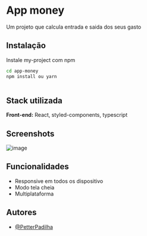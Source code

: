 
# App money

Um projeto que calcula entrada e saida dos seus gasto





## Instalação

Instale my-project com npm

```bash
cd app-money
npm install ou yarn 
  
```
    
## Stack utilizada

**Front-end:** React, styled-components, typescript




## Screenshots

![image](https://user-images.githubusercontent.com/72679046/215303448-6e8ce458-9190-4059-a403-a71cd04ecf38.png)





## Funcionalidades

- Responsive em todos os dispositivo 
- Modo tela cheia
- Multiplataforma


## Autores

- [@PetterPadilha](https://github.com/pettersonPadilha)

